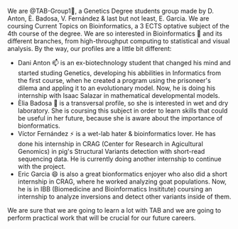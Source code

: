 We are @TAB-Group1👋, a Genetics Degree students group made by D. Anton, È. Badosa, V. Fernández & last but not least, E. Garcia. We are coursing Current Topics on Bioinformatics, a 3 ECTS optative subject of the 4th course of the degree.
We are so interested in Bioinformatics 👀 and its different branches, from high-throughput computing to statistical and visual analysis. By the way, our profiles are a little bit different: 
- Dani Anton 📫 is an ex-biotechnology student that changed his mind and started studing Genetics, developing his abbilities in Informatics from the first course, when he created a program using the prisoneer's dilema and appling it to an evolutionary model. Now, he is doing his internship with Isaac Salazar in mathematical developmental models.
- Èlia Badosa 🌱 is a transversal profile, so she is interested in wet and dry laboratory. She is coursing this subject in order to learn skills that could be useful in her future, because she is aware about the importance of bionformatics.
- Víctor Fernández ⚡ is a wet-lab hater & bioinformatics lover. He has done his internship in CRAG (Center for Research in Agicultural Genomics) in pig's Structural Variants detection with short-read sequencing data. He is currently doing another internship to continue with the project.
- Eric Garcia 😄 is also a great bionformatics enjoyer who also did a short internship in CRAG, where he worked analyzing goat populations. Now, he is in IBB (Biomedicine and Bioinformatics Insititute) coursing an internship to analyze inversions and detect other variants inside of them.

We are sure that we are going to learn a lot with TAB and we are going to perform practical work that will be crucial for our future careers. 
<!---
TAB-Group1/TAB-Group1 is a ✨ special ✨ repository because its `README.md` (this file) appears on your GitHub profile.
You can click the Preview link to take a look at your changes.
--->
